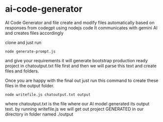 # ai-code-generator
AI Code Generator and file create and modify files automatically based on responses from codegpt using nodejs code
It communicates with gemini AI and creates files accordingly

clone and just run
``` 
node generate-prompt.js
```

and give your requirements it will generate bootstrap production ready project in chatoutput.txt file first and then we will parse this text and create files and folders.

Once you are happy with the final out just run this command to create these files in the output folder.
```
node writefile.js chatoutput.txt output
```

where chatoutput.txt is the file where our AI model generated its output text.
by running writefile.js we will get out project GENERATED in our directory in folder named ./output

